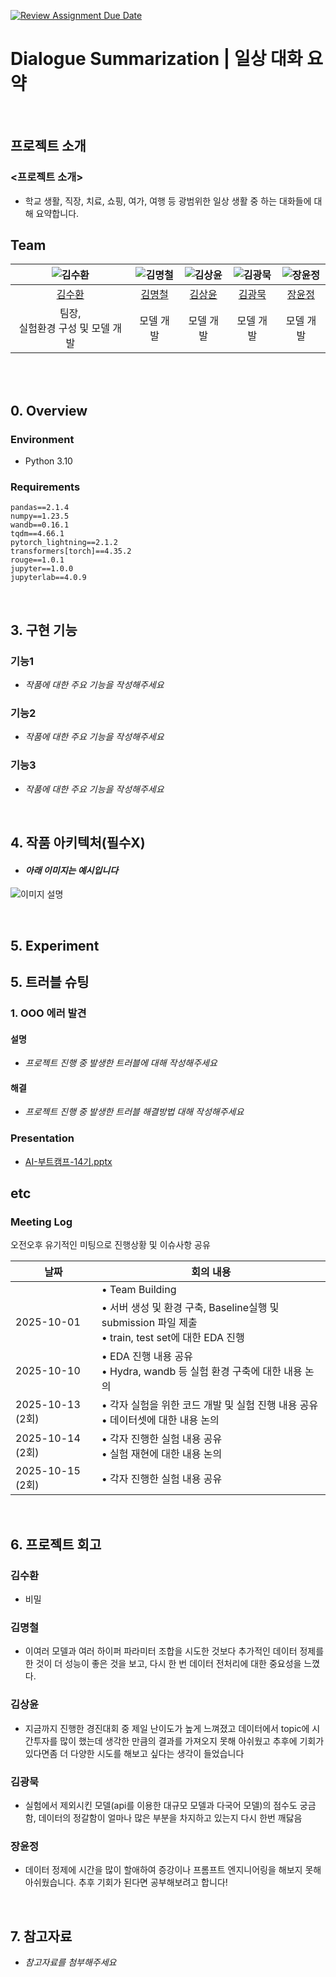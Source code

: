 [![Review Assignment Due Date](https://classroom.github.com/assets/deadline-readme-button-22041afd0340ce965d47ae6ef1cefeee28c7c493a6346c4f15d667ab976d596c.svg)](https://classroom.github.com/a/HS6nBbT4)
# Dialogue Summarization | 일상 대화 요약
<br>

## 프로젝트 소개

### <프로젝트 소개>

- 학교 생활, 직장, 치료, 쇼핑, 여가, 여행 등 광범위한 일상 생활 중 하는 대화들에 대해 요약합니다.

## Team

| ![김수환](https://github.com/user-attachments/assets/bfe05d23-81d0-4409-aca9-b1bb1fb5107f) | ![김명철](https://github.com/user-attachments/assets/0c545d12-539f-419d-816a-a0e4263cc0b2) | ![김상윤](https://github.com/user-attachments/assets/5bd23640-3d34-4292-bc81-e202136a1b6f) | ![김광묵](https://github.com/user-attachments/assets/5aee2fa3-df3c-4183-a780-f2028ad613ca) | ![장윤정](https://github.com/user-attachments/assets/bee0c0c4-ae06-4477-8ea6-a3cdaf2b00f8) |
| :--------------------------------------------------------------: | :--------------------------------------------------------------: | :--------------------------------------------------------------: | :--------------------------------------------------------------: | :--------------------------------------------------------------: |
|            [김수환](https://github.com/suhwankimkim)             |            [김명철](https://github.com/qpwpep)             |            [김상윤](https://github.com/94KSY)             |            [김광묵](https://github.com/JackFink)             |            [장윤정](https://github.com/yjjang06)             |
|                            팀장, <br>실험환경 구성 및 모델 개발                             |                            모델 개발                             |                            모델 개발                             |                            모델 개발                             |                            모델 개발                             |

<br>

<br>

## 0. Overview

### Environment

- Python 3.10

### Requirements

```
pandas==2.1.4
numpy==1.23.5
wandb==0.16.1
tqdm==4.66.1
pytorch_lightning==2.1.2
transformers[torch]==4.35.2
rouge==1.0.1
jupyter==1.0.0
jupyterlab==4.0.9
```

<br>

## 3. 구현 기능

### 기능1

- _작품에 대한 주요 기능을 작성해주세요_

### 기능2

- _작품에 대한 주요 기능을 작성해주세요_

### 기능3

- _작품에 대한 주요 기능을 작성해주세요_

<br>

## 4. 작품 아키텍처(필수X)
- #### _아래 이미지는 예시입니다_
![이미지 설명](https://www.cadgraphics.co.kr/UPLOAD/editor/2024/07/04//2024726410gH04SyxMo3_editor_image.png)

<br>

## 5. Experiment

## 5. 트러블 슈팅

### 1. OOO 에러 발견

#### 설명
- _프로젝트 진행 중 발생한 트러블에 대해 작성해주세요_

#### 해결
- _프로젝트 진행 중 발생한 트러블 해결방법 대해 작성해주세요_

### Presentation

- [AI-부트캠프-14기.pptx]()

## etc

### Meeting Log
오전오후 유기적인 미팅으로 진행상황 및 이슈사항 공유

|날짜|회의 내용|
|-----|-----|
||• Team Building|
|2025-10-01|• 서버 생성 및 환경 구축, Baseline실행 및 submission 파일 제출<br>• train, test set에 대한 EDA 진행|
|2025-10-10|• EDA 진행 내용 공유<br>• Hydra, wandb 등 실험 환경 구축에 대한 내용 논의|
|2025-10-13 (2회)|• 각자 실험을 위한 코드 개발 및 실험 진행 내용 공유<br>• 데이터셋에 대한 내용 논의|
|2025-10-14 (2회)|• 각자 진행한 실험 내용 공유<br>• 실험 재현에 대한 내용 논의|
|2025-10-15 (2회)|• 각자 진행한 실험 내용 공유|

<br>


## 6. 프로젝트 회고
### 김수환
- 비밀

### 김명철
- 이여러 모델과 여러 하이퍼 파라미터 조합을 시도한 것보다 추가적인 데이터 정제를 한 것이 더 성능이  좋은 것을 보고, 다시 한 번 데이터 전처리에 대한 중요성을 느꼈다.

### 김상윤
- 지금까지 진행한 경진대회 중 제일 난이도가 높게 느껴졌고 데이터에서 topic에 시간투자를 많이 했는데 생각한 만큼의 결과를 가져오지 못해 아쉬웠고 추후에 기회가 있다면좀 더 다양한 시도를 해보고 싶다는  생각이 들었습니다

### 김광묵
-  실험에서 제외시킨 모델(api를 이용한 대규모 모델과 다국어 모델)의 점수도 궁금함,
 데이터의 정갈함이 얼마나 많은 부분을 차지하고 있는지 다시 한번 깨닳음

### 장윤정
- 데이터 정제에 시간을 많이 할애하여 증강이나 프롬프트 엔지니어링을 해보지 못해 아쉬웠습니다. 추후 기회가 된다면 공부해보려고 합니다!
<br>

## 7. 참고자료
- _참고자료를 첨부해주세요_
